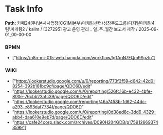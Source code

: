 # Task Info

**Path:** 카페24(주)\본사사업장\[CG]MI본부\마케팅센터\성장주도그룹\디지털마케팅4팀\마케팅2 / kalim / [327295] 광고 운영 관리 _ 일_주_월간 보고서 제작 / 2025-09-01_00-00-00

### BPMN
- ["https://n8n-mi-015-web.hanpda.com/workflow/lg1AqN7EQm9SpzIu"]

### WIKI
- ["https://lookerstudio.google.com/u/0/reporting/773f3f59-d642-42d0-8254-392b161bc9cf/page/QDO6D/edit"
- "https://lookerstudio.google.com/u/0/reporting/526fc16b-e432-4bfe-800e-76cbb23afc39/page/QDO6D/edit"
- "https://lookerstudio.google.com/reporting/46a7458b-1d62-44dc-a293-e893daf7734f/page/QDO6D"
- "https://lookerstudio.google.com/u/0/reporting/0d38ed8c-3dd9-4329-abb4-daa610e9eb7d/page/QDO6D/edit"
- "https://cafe24corp.slack.com/archives/D090H204GDB/p1759126693743599"]

